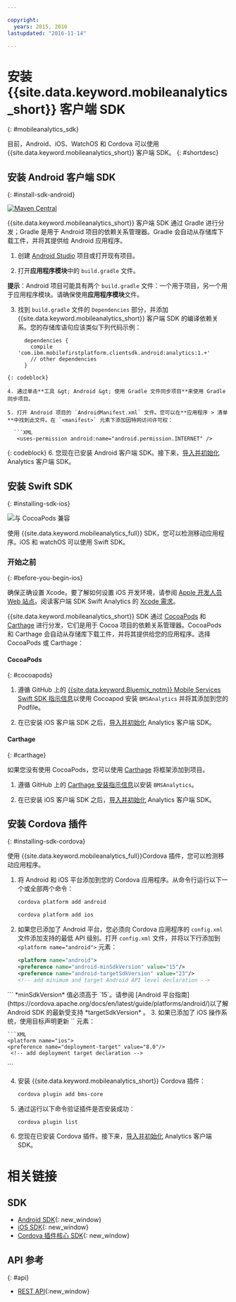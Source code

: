 ```yaml
---

copyright:
  years: 2015, 2016
lastupdated: "2016-11-14"

---
```


# 安装 {{site.data.keyword.mobileanalytics_short}} 客户端 SDK
{: #mobileanalytics_sdk}

目前，Android、iOS、WatchOS 和 Cordova 可以使用 {{site.data.keyword.mobileanalytics_short}} 客户端 SDK。
{: #shortdesc}

## 安装 Android 客户端 SDK
{: #install-sdk-android}

[![Maven Central](https://maven-badges.herokuapp.com/maven-central/com.ibm.mobilefirstplatform.clientsdk.android/analytics/badge.svg)](https://maven-badges.herokuapp.com/maven-central/com.ibm.mobilefirstplatform.clientsdk.android/analytics)

{{site.data.keyword.mobileanalytics_short}} 客户端 SDK 通过 Gradle 进行分发；Gradle 是用于 Android 项目的依赖关系管理器。Gradle 会自动从存储库下载工件，并将其提供给 Android 应用程序。

1. 创建 [Android Studio](http://developer.android.com/sdk/index.html) 项目或打开现有项目。

2. 打开**应用程序模块**中的 `build.gradle` 文件。

  **提示**：Android 项目可能具有两个 `build.gradle` 文件：一个用于项目，另一个用于应用程序模块。请确保使用**应用程序模块**文件。

3. 找到 `build.gradle` 文件的 `Dependencies` 部分，并添加 {{site.data.keyword.mobileanalytics_short}} 客户端 SDK 的编译依赖关系。您的存储库语句应该类似下列代码示例：

	```Gradle
      dependencies {
        compile 'com.ibm.mobilefirstplatform.clientsdk.android:analytics:1.+'
    	// other dependencies  
      }
  ```
  {: codeblock}

4. 通过单击**工具 &gt; Android &gt; 使用 Gradle 文件同步项目**来使用 Gradle 同步项目。

5. 打开 Android 项目的 `AndroidManifest.xml` 文件。您可以在**应用程序 > 清单**中找到此文件。在 `<manifest>` 元素下添加因特网访问许可权：

	```XML
	 <uses-permission android:name="android.permission.INTERNET" />
   ```
   {: codeblock}
6. 您现在已安装 Android 客户端 SDK。接下来，[导入并初始化](sdk.html#initalize-ma-sdk) Analytics 客户端 SDK。   

## 安装 Swift SDK
{: #installing-sdk-ios}

![与 CocoaPods 兼容](https://img.shields.io/cocoapods/v/BMSAnalytics.svg)

使用 {{site.data.keyword.mobileanalytics_full}} SDK，您可以检测移动应用程序。iOS 和 watchOS 可以使用 Swift SDK。

### 开始之前
{: #before-you-begin-ios}

确保正确设置 Xcode。要了解如何设置 iOS 开发环境，请参阅 [Apple 开发人员 Web 站点](https://developer.apple.com/support/xcode/)。阅读客户端 SDK Swift Analytics 的 [Xcode 需求](https://github.com/ibm-bluemix-mobile-services/bms-clientsdk-swift-analytics/tree/development#requirements)。

{{site.data.keyword.mobileanalytics_short}} SDK 通过 [CocoaPods](https://cocoapods.org/) 和 [Carthage](https://github.com/Carthage/Carthage#getting-started) 进行分发，它们是用于 Cocoa 项目的依赖关系管理器。CocoaPods 和 Carthage 会自动从存储库下载工件，并将其提供给您的应用程序。选择 CocoaPods 或 Carthage：

#### CocoaPods
{: #cocoapods}

1. 遵循 GitHub 上的 [{{site.data.keyword.Bluemix_notm}} Mobile Services Swift SDK 指示信息](https://github.com/ibm-bluemix-mobile-services/bms-clientsdk-swift-analytics/tree/development#cocoapods)以使用 Cocoapod 安装 `BMSAnalytics` 并将其添加到您的 Podfile。 
	
2. 在已安装 iOS 客户端 SDK 之后，[导入并初始化](sdk.html#initalize-ma-sdk) Analytics 客户端 SDK。   

#### Carthage
{: #carthage}

如果您没有使用 CocoaPods，您可以使用 [Carthage](https://github.com/Carthage/Carthage#if-youre-building-for-ios-tvos-or-watchos) 将框架添加到项目。

1. 遵循 GitHub 上的 [Carthage 安装指示信息](https://github.com/ibm-bluemix-mobile-services/bms-clientsdk-swift-analytics/tree/development#carthage)以安装 `BMSAnalytics`。

2. 在已安装 iOS 客户端 SDK 之后，[导入并初始化](sdk.html#initalize-ma-sdk) Analytics 客户端 SDK。

## 安装 Cordova 插件
{: #installing-sdk-cordova}

使用 {{site.data.keyword.mobileanalytics_full}}Cordova 插件<!--SDK-->，您可以检测移动应用程序。 

1. 将 Android 和 iOS 平台添加到您的 Cordova 应用程序。从命令行运行以下一个或全部两个命令：

	```Bash
	cordova platform add android
	```
	
	```Bash
	cordova platform add ios
	```
	
2. 如果您已添加了 Android 平台，您必须向 Cordova 应用程序的 `config.xml` 文件添加支持的最低 API 级别。打开 `config.xml` 文件，并将以下行添加到 `<platform name="android">` 元素：

	```XML
	<platform name="android">  
  	<preference name="android-minSdkVersion" value="15"/>
  	<preference name="android-targetSdkVersion" value="23"/>
  	<!-- add minimum and target Android API level declaration -->
  </platform>
```
*minSdkVersion* 值必须高于 `15`。请参阅 [Android 平台指南](https://cordova.apache.org/docs/en/latest/guide/platforms/android/)以了解 Android SDK 的最新受支持 *targetSdkVersion* 。
3. 如果已添加了 iOS 操作系统，使用目标声明更新 `<platform name="ios">` 元素：

	```XML
	<platform name="ios">
    <preference name="deployment-target" value="8.0"/>
     <!-- add deployment target declaration -->
  </platform>
```

4. 安装 {{site.data.keyword.mobileanalytics_short}} Cordova 插件：

 	```Bash
	cordova plugin add bms-core
	```

5. 通过运行以下命令验证插件是否安装成功：
	```Bash
	cordova plugin list
	```
	
6. 您现在已安装 Cordova 插件。接下来，[导入并初始化](sdk.html#initalize-ma-sdk) Analytics 客户端 SDK。

# 相关链接

## SDK
* [Android SDK](https://github.com/ibm-bluemix-mobile-services/bms-clientsdk-android-analytics){: new_window}  
* [iOS SDK](https://github.com/ibm-bluemix-mobile-services/bms-clientsdk-swift-analytics){: new_window}
* [Cordova 插件核心 SDK](https://www.npmjs.com/package/bms-core){: new_window}

## API 参考
{: #api}
* [REST API](https://mobile-analytics-dashboard.{DomainName}/analytics-service/){:new_window}
